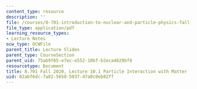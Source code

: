 ```yaml
---
content_type: resource
description: ''
file: /courses/8-701-introduction-to-nuclear-and-particle-physics-fall-2020/02abf6dc7a825650503747a0c0eb82ff_MIT8_701f20_lec10.1.pdf
file_type: application/pdf
learning_resource_types:
- Lecture Notes
ocw_type: OCWFile
parent_title: Lecture Slides
parent_type: CourseSection
parent_uid: 75ab9f65-e7ec-e552-10bf-b2eca4629bf0
resourcetype: Document
title: 8.701 Fall 2020, Lecture 10.1 Particle Interaction with Matter
uid: 02abf6dc-7a82-5650-5037-47a0c0eb82ff
---
```

